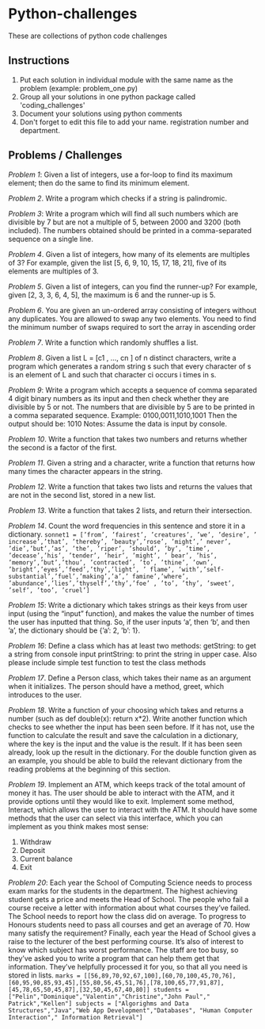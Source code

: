 # Python-challenges
These are collections of python code challenges

## Instructions
1. Put each solution in individual module with the same name as the problem (example: problem_one.py)
2. Group all your solutions in one python package called 'coding_challenges'
3. Document your solutions using python comments
4. Don't forget to edit this file to add your name. registration number and department.

## Problems / Challenges
*Problem 1*: Given a list of integers, use a for-loop to find its maximum element; then do the same to find its minimum element.

*Problem 2*. Write a program which checks if a string is palindromic.

*Problem 3*: Write a program which will find all such numbers which are divisible by 7 but are not a multiple of 5, between 2000 and 3200 (both included). The numbers obtained should be printed in a comma-separated sequence on a single line.

*Problem 4*. Given a list of integers, how many of its elements are multiples of 3? For example, given the list [5, 6, 9, 10, 15, 17, 18, 21], five of its elements are multiples of 3.

*Problem 5*. Given a list of integers, can you find the runner-up? For example, given [2, 3, 3, 6, 4, 5], the maximum is 6 and the runner-up is 5.

*Problem 6*. You are given an un-ordered array consisting of integers without any duplicates. You are allowed to swap any two elements. You need to find the minimum number of swaps required to sort the array in ascending order

*Problem 7*. Write a function which randomly shuffles a list.

*Problem 8*. Given a list L = [c1 , ..., cn ] of n distinct characters, write a program which generates a random string s such that every character of s is an element of L and such that character ci occurs i times in s.

*Problem 9*:
Write a program which accepts a sequence of comma separated 4 digit binary numbers as its input and then check whether they are divisible by 5 or not. The numbers that are divisible by 5 are to be printed in a comma separated sequence.
Example:
0100,0011,1010,1001
Then the output should be:
1010
Notes: Assume the data is input by console.

*Problem 10*. Write a function that takes two numbers and returns whether the second is a factor of the first.

*Problem 11*. Given a string and a character, write a function that returns how many times the character appears in the string.

*Problem 12*. Write a function that takes two lists and returns the values that are not in the second list, stored in a new list.

*Problem 13*. Write a function that takes 2 lists, and return their intersection.

*Problem 14*. Count the word frequencies in this sentence and store it in a dictionary.
``sonnet1 = [’from’, ’fairest’, ’creatures’, ’we’, ’desire’, ’
increase’,’that’, ’thereby’, ’beauty’,’rose’, ’might’,’
never’, ’die’,’but’,’as’, ’the’, ’riper’, ’should’, ’by’,
’time’, ’decease’,’his’, ’tender’, ’heir’, ’might’, ’
bear’, ’his’, ’memory’,’but’,’thou’, ’contracted’, ’to’,
’thine’, ’own’, ’bright’,’eyes’,’feed’,’thy’,’light’, ’
flame’, ’with’,’self-substantial’,’fuel’,’making’,’a’,’
famine’,’where’, ’abundance’,’lies’,’thyself’,’thy’,’foe’
, ’to’, ’thy’, ’sweet’, ’self’, ’too’, ’cruel’]``

*Problem 15*:
Write a dictionary which takes strings as their keys from user input (using the “input” function), and makes the value the number of times the user has inputted that thing. So, if the user inputs ‘a’, then ‘b‘, and then ’a’, the dictionary should be {’a’: 2, ’b’: 1}.

*Problem 16*:
Define a class which has at least two methods:
getString: to get a string from console input
printString: to print the string in upper case.
Also please include simple test function to test the class methods

*Problem 17*. Define a Person class, which takes their name as an argument when it initializes. The person should have a method, greet, which introduces to the user.

*Problem 18*. Write a function of your choosing which takes and returns a number (such as def double(x): return x*2). Write another function which checks to see whether the input has been seen before. If it has not, use the function to calculate the  result and save the calculation in a dictionary, where the key is the input and the value is the result. If it has been seen already, look up the result in the dictionary. For the double function given as an example, you should be able to build the relevant dictionary from the reading problems at the beginning of this section.

*Problem 19*. Implement an ATM, which keeps track of the total amount of money it has. The user should be able to interact with the ATM, and it provide options until they would like to exit. Implement some method, Interact, which allows the user to interact with the ATM.
It should have some methods that the user can select via this interface, which you can implement as you think makes most sense:
1. Withdraw
2. Deposit
3. Current balance
4. Exit

*Problem 20*: Each year the School of Computing Science needs to process exam marks for the students in the department. The highest achieving student gets a price and meets the Head of School. The people who fail a course receive a letter with information about what courses they’ve failed. The School needs to report how the class did on average. To progress to Honours students need to pass all courses and get an average of 70. How many satisfy the requirement? Finally,
each year the Head of School gives a raise to the lecturer of the best performing course. It’s also of interest to know which subject has worst performance. The staff are too busy, so they’ve asked you to write a program that can help them get that information. They’ve helpfully processed it for you, so that all you need is stored in lists.
``marks = [[56,89,70,92,67,100],[60,70,100,45,70,76],
[60,95,90,85,93,45],[55,80,56,45,51,76],[78,100,65,77,91,87],
[45,78,65,50,45,87],[32,50,45,67,40,80]]
students = ["Pelin","Dominique","Valentin","Christine","John Paul","
Patrick","Kellen"]
subjects = ["Algorighms and Data Structures","Java","Web App
Development","Databases", "Human Computer Interaction","
Information Retrieval"]``
